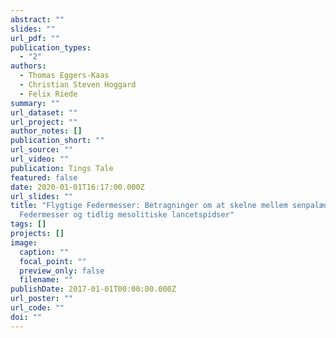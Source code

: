 ```yaml
---
abstract: ""
slides: ""
url_pdf: ""
publication_types:
  - "2"
authors:
  - Thomas Eggers-Kaas
  - Christian Steven Hoggard
  - Felix Riede
summary: ""
url_dataset: ""
url_project: ""
author_notes: []
publication_short: ""
url_source: ""
url_video: ""
publication: Tings Tale
featured: false
date: 2020-01-01T16:17:00.000Z
url_slides: ""
title: "Flygtige Federmesser: Betragninger om at skelne mellem senpalæolitiske
  Federmesser og tidlig mesolitiske lancetspidser"
tags: []
projects: []
image:
  caption: ""
  focal_point: ""
  preview_only: false
  filename: ""
publishDate: 2017-01-01T00:00:00.000Z
url_poster: ""
url_code: ""
doi: ""
---
```

